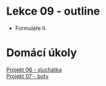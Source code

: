 # Lekce 09 - outline

- Formuláře II. 

# Domácí úkoly

[Projekt 06 - sluchátka](https://github.com/HTML-CSS-1-podklady/projekt-06-sluchatka) \
[Projekt 07 - boty](https://github.com/HTML-CSS-1-podklady/projekt-07-boty)
